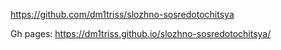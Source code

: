 https://github.com/dm1triss/slozhno-sosredotochitsya

Gh pages: https://dm1triss.github.io/slozhno-sosredotochitsya/